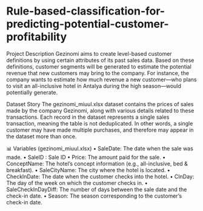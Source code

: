# Rule-based-classification-for-predicting-potential-customer-profitability

Project Description 
Gezinomi aims to create level-based customer definitions by using certain attributes of its past sales data. Based on these definitions, customer segments will be generated to estimate the potential revenue that new customers may bring to the company.
For instance, the company wants to estimate how much revenue a new customer—who plans to visit an all-inclusive hotel in Antalya during the high season—would potentially generate.

Dataset Story 
The gezinomi_miuul.xlsx dataset contains the prices of sales made by the company Gezinomi, along with various details related to these transactions.
Each record in the dataset represents a single sales transaction, meaning the table is not deduplicated. In other words, a single customer may have made multiple purchases, and therefore may appear in the dataset more than once.

📊 Variables (gezinomi_miuul.xlsx)
•	SaleDate: The date when the sale was made.
•	SaleID : Sale ID
•	Price: The amount paid for the sale.
•	ConceptName: The hotel’s concept information (e.g., all-inclusive, bed & breakfast).
•	SaleCityName: The city where the hotel is located.
•	CheckInDate: The date when the customer checks into the hotel.
•	CInDay: The day of the week on which the customer checks in.
•	SaleCheckInDayDiff: The number of days between the sale date and the check-in date.
•	Season: The season corresponding to the customer’s check-in date.
